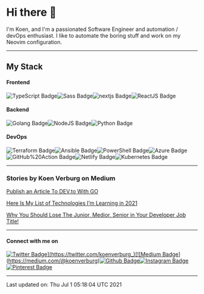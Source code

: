 # Hi there 👋
I'm Koen, and I'm a passionated Software Engineer and automation / devOps enthusiast.
 I like to automate the boring stuff and work on my Neovim configuration.

---

## My Stack
#### Frontend
![TypeScript Badge](https://img.shields.io/badge/-000?style=flat-style&labelColor=000&logo=typescript&logoColor=white&label=TypeScript)![Sass Badge](https://img.shields.io/badge/-000?style=flat-style&labelColor=000&logo=sass&logoColor=white&label=Sass)![nextjs Badge](https://img.shields.io/badge/-000?style=flat-style&labelColor=000&logo=vercel&logoColor=white&label=nextjs)![ReactJS Badge](https://img.shields.io/badge/-000?style=flat-style&labelColor=000&logo=react&logoColor=white&label=ReactJS)
#### Backend
![Golang Badge](https://img.shields.io/badge/-000?style=flat-style&labelColor=000&logo=go&logoColor=white&label=Golang)![NodeJS Badge](https://img.shields.io/badge/-000?style=flat-style&labelColor=000&logo=nodejs&logoColor=white&label=NodeJS)![Python Badge](https://img.shields.io/badge/-000?style=flat-style&labelColor=000&logo=python&logoColor=white&label=Python)
#### DevOps
![Terraform Badge](https://img.shields.io/badge/-000?style=flat-style&labelColor=000&logo=terraform&logoColor=white&label=Terraform)![Ansible Badge](https://img.shields.io/badge/-000?style=flat-style&labelColor=000&logo=Ansible&logoColor=white&label=Ansible)![PowerShell Badge](https://img.shields.io/badge/-000?style=flat-style&labelColor=000&logo=PowerShell&logoColor=white&label=PowerShell)![Azure Badge](https://img.shields.io/badge/-000?style=flat-style&labelColor=000&logo=microsoft&logoColor=white&label=Azure)![GitHub%20Action Badge](https://img.shields.io/badge/-000?style=flat-style&labelColor=000&logo=github&logoColor=white&label=GitHub%20Action)![Netlify Badge](https://img.shields.io/badge/-000?style=flat-style&labelColor=000&logo=Netlify&logoColor=white&label=Netlify)![Kubernetes Badge](https://img.shields.io/badge/-000?style=flat-style&labelColor=000&logo=Kubernetes&logoColor=white&label=Kubernetes)

---

### Stories by Koen Verburg on Medium
[Publish an Article To DEV.to With GO](https://koenverburg.medium.com/publish-an-article-to-dev-to-with-go-48f5f8a64aa6?source=rss-405b29f48feb------2)

[Here Is My List of Technologies I’m Learning in 2021](https://medium.com/codex/here-is-my-list-of-technologies-im-learning-in-2021-e1aa6041ceac?source=rss-405b29f48feb------2)

[Why You Should Lose The Junior, Medior, Senior in Your Developer Job Title!](https://koenverburg.medium.com/why-you-should-lose-the-junior-medior-senior-in-your-developer-job-title-ff522b4ceee4?source=rss-405b29f48feb------2)

---

#### Connect with me on
[![Twitter Badge](https://img.shields.io/badge/-@koenverburg_-1ca0f1?style=flat-square&labelColor=1ca0f1&logo=twitter&logoColor=white&link=https://twitter.com/koenverburg_)](https://twitter.com/koenverburg_)[![Medium Badge](https://img.shields.io/badge/-@koenverburg-03a57a?style=flat-square&labelColor=000000&logo=medium&logoColor=&link=https://medium.com/@koenverburg)](https://medium.com/@koenverburg)[![Github Badge](https://img.shields.io/badge/-@koenverburg-000?style=flat-square&labelColor=&logo=github&logoColor=&link=https://github.com/koenverburg)](https://github.com/koenverburg)[![Instagram Badge](https://img.shields.io/badge/-@koen.devops-000?style=flat-square&labelColor=000&logo=instagram&logoColor=&link=https://instagram.com/koen.devops)](https://instagram.com/koen.devops)[![Pinterest Badge](https://img.shields.io/badge/-@thekoenverburg-000?style=flat-square&labelColor=000&logo=pinterest&logoColor=&link=https://pinterest.com/thekoenverburg)](https://pinterest.com/thekoenverburg)

---

Last updated on: Thu Jul  1 05:18:04 UTC 2021